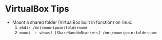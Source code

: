 <!-- permalink: 27f21dacaf3540eed41976835f24aded DO NOT DELETE OR EDIT THIS LINE -->
# VirtualBox Tips

* Mount a shared folder (VirtualBox built in function) on linux:
	1. `mkdir /mnt/mountpointfoldername`
	1. `mount -t vboxsf [ShareNameNoBrackets] /mnt/mountpointfoldername`
